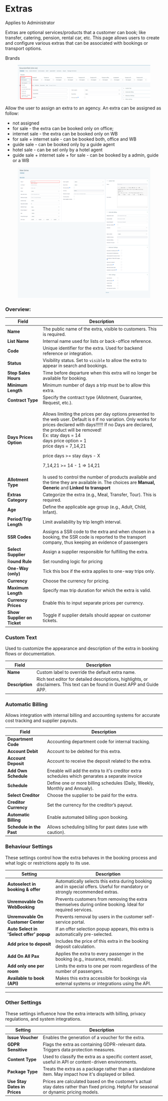 # Extras

Applies to Administrator

Extras are optional services/products that a customer can book; like transfer, catering, pension, rental car, etc. This page allows users to create and configure various extras that can be associated with bookings or transport options.

Brands

<figure><img src="../../.gitbook/assets/image (7) (1) (1).png" alt=""><figcaption></figcaption></figure>

Allow the user to assign an extra to an agency. An extra can be assigned as follow:

* not assigned
* for sale - the extra can be booked only on office;
* internet sale - the extra can be booked only on WB
* for sale + internet sale - can be booked both, office and WB
* guide sale - can be booked only by a guide agent
* hotel sale - can be sel only by a hotel agent
* guide sale + internet sale + for sale - can be booked by a admin, guide or a WB

<figure><img src="../../.gitbook/assets/image (28).png" alt=""><figcaption></figcaption></figure>

### **Overview:**

| Field                       | Description                                                                                                                                                                                                                                                                                                                                                            |
| --------------------------- | ---------------------------------------------------------------------------------------------------------------------------------------------------------------------------------------------------------------------------------------------------------------------------------------------------------------------------------------------------------------------- |
| **Name**                    | The public name of the extra, visible to customers. This is required.                                                                                                                                                                                                                                                                                                  |
| **List Name**               | Internal name used for lists or back-office reference.                                                                                                                                                                                                                                                                                                                 |
| **Code**                    | Unique identifier for the extra. Used for backend reference or integration.                                                                                                                                                                                                                                                                                            |
| **Status**                  | Visibility status. Set to `visible` to allow the extra to appear in search and bookings.                                                                                                                                                                                                                                                                               |
| **Stop Sales Hours**        | Time before departure when this extra will no longer be available for booking.                                                                                                                                                                                                                                                                                         |
| **Minimum Length**          | Minimum number of days a trip must be to allow this extra.                                                                                                                                                                                                                                                                                                             |
| **Contract Type**           | Specify the contract type (Allotment, Guarantee, Request, etc.).                                                                                                                                                                                                                                                                                                       |
| **Days Prices Option**      | <p>Allows limiting the prices per day options presented to the web user. Default is <code>0</code> if no variation. Only works for prices declared with days!!!!!! If no Days are declared, the product will be removed!<br>Ex: stay days = 14<br>days price option = 1<br>price days = 7,14,21</p><p>price days >= stay days - X</p><p>7,14,21 >= 14 - 1 => 14,21</p> |
| **Allotment Type**          | Is used to control the number of products available and the time they are available in. The choices are **Manual, Generic** and **Linked to transport**                                                                                                                                                                                                                |
| **Extras Category**         | Categorize the extra (e.g., Meal, Transfer, Tour). This is required.                                                                                                                                                                                                                                                                                                   |
| **Age**                     | Define the applicable age group (e.g., Adult, Child, Infant).                                                                                                                                                                                                                                                                                                          |
| **Period/Trip Length**      | Limit availability by trip length interval.                                                                                                                                                                                                                                                                                                                            |
| **SSR Codes**               | Assigns a SSR code to the extra and when chosen in a booking, the SSR code is reported to the transport company, thus keeping an evidence of passengers                                                                                                                                                                                                                |
| **Select Supplier**         | Assign a supplier responsible for fulfilling the extra.                                                                                                                                                                                                                                                                                                                |
| R**ound Rule**              | Set rounding logic for pricing                                                                                                                                                                                                                                                                                                                                         |
| **One-Way (only)**          | Tick this box if the extra applies to one-way trips only.                                                                                                                                                                                                                                                                                                              |
| **Currency**                | Choose the currency for pricing.                                                                                                                                                                                                                                                                                                                                       |
| **Maximum Length**          | Specify max trip duration for which the extra is valid.                                                                                                                                                                                                                                                                                                                |
| **Currency Prices**         | Enable this to input separate prices per currency.                                                                                                                                                                                                                                                                                                                     |
| **Show Supplier on Ticket** | Toggle if supplier details should appear on customer tickets.                                                                                                                                                                                                                                                                                                          |

### Custom Text

Used to customize the appearance and description of the extra in booking flows or documentation.

| Field           | Description                                                                                                                |
| --------------- | -------------------------------------------------------------------------------------------------------------------------- |
| **Name**        | Custom label to override the default extra name.                                                                           |
| **Description** | Rich text editor for detailed descriptions, highlights, or disclaimers. This text can be found in Guest APP and Guide APP. |

### Automatic Billing

Allows integration with internal billing and accounting systems for accurate cost tracking and supplier payouts.

| Field                    | Description                                                                                    |
| ------------------------ | ---------------------------------------------------------------------------------------------- |
| **Department Code**      | Accounting department code for internal tracking.                                              |
| **Account Debit**        | Account to be debited for this extra.                                                          |
| **Account Deposit**      | Account to receive the deposit related to the extra.                                           |
| **Add Own Schedule**     | Eneable will add the extra to it's creditor extra schedules which genarates a separate invoice |
| **Schedule**             | Define one or more billing schedules (Daily, Weekly, Monthly and Annualy).                     |
| **Select Creditor**      | Choose the supplier to be paid for the extra.                                                  |
| **Creditor Currency**    | Set the currency for the creditor’s payout.                                                    |
| **Automatic Billing**    | Enable automated billing upon booking.                                                         |
| **Schedule in the Past** | Allows scheduling billing for past dates (use with caution).                                   |

### Behaviour Settings

These settings control how the extra behaves in the booking process and what logic or restrictions apply to its use.

| Setting                                 | Description                                                                                                                 |
| --------------------------------------- | --------------------------------------------------------------------------------------------------------------------------- |
| **Autoselect in booking & offer**       | Automatically selects this extra during booking and in special offers. Useful for mandatory or strongly recommended extras. |
| **Unremovable On WebBooking**           | Prevents customers from removing the extra themselves during online booking. Ideal for required services.                   |
| **Unremovable On Customer Center**      | Prevents removal by users in the customer self-service portal.                                                              |
| **Auto Select in 'Select offer' popup** | If an offer selection popup appears, this extra is automatically pre-selected.                                              |
| **Add price to deposit**                | Includes the price of this extra in the booking deposit calculation.                                                        |
| **Add On All Pax**                      | Applies the extra to every passenger in the booking (e.g., insurance, meals).                                               |
| **Add only one per room**               | Limits the extra to one per room regardless of the number of passengers.                                                    |
| **Available to book (API)**             | Makes this extra accessible for bookings via external systems or integrations using the API.                                |

***

### &#x20;Other Settings

These settings influence how the extra interacts with billing, privacy regulations, and system integrations.

| Setting                      | Description                                                                                                                                |
| ---------------------------- | ------------------------------------------------------------------------------------------------------------------------------------------ |
| **Issue Voucher**            | Enables the generation of a voucher for the extra.                                                                                         |
| **GDPR Sensitive**           | Flags the extra as containing GDPR-relevant data. Triggers data protection measures.                                                       |
| **Content Type**             | Used to classify the extra as a specific content asset, useful in API or content-driven environments.                                      |
| **Package Type**             | Treats the extra as a package rather than a standalone item. May impact how it's displayed or billed.                                      |
| **Use Stay Dates in Prices** | Prices are calculated based on the customer’s actual stay dates rather than fixed pricing. Helpful for seasonal or dynamic pricing models. |
